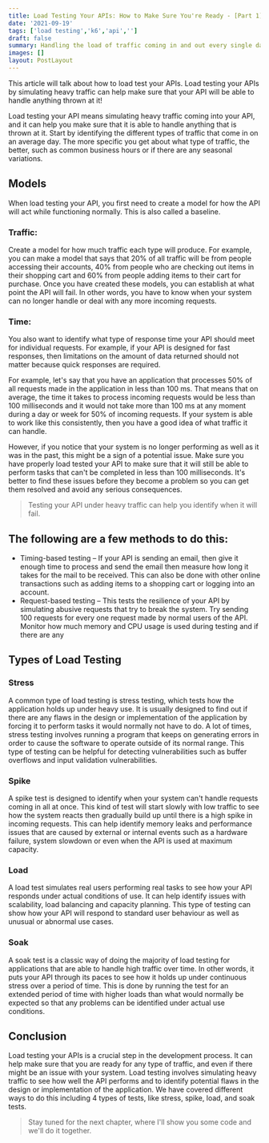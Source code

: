 ```yaml
---
title: Load Testing Your APIs: How to Make Sure You're Ready - [Part 1]
date: '2021-09-19'
tags: ['load testing','k6','api','']
draft: false
summary: Handling the load of traffic coming in and out every single day is crucial to the success of your business. Load testing your APIs by simulating heavy traffic can help make sure that your API will be able to handle anything thrown at it!
images: []
layout: PostLayout
---
```


This article will talk about how to load test your APIs. Load testing your APIs by simulating heavy traffic can help make sure that your API will be able to handle anything thrown at it!

Load testing your API means simulating heavy traffic coming into your API, and it can help you make sure that it is able to handle anything that is thrown at it. Start by identifying the different types of traffic that come in on an average day. The more specific you get about what type of traffic, the better, such as common business hours or if there are any seasonal variations.

## Models
When load testing your API, you first need to create a model for how the API will act while functioning normally. This is also called a baseline.

### Traffic:
Create a model for how much traffic each type will produce. For example, you can make a model that says that 20% of all traffic will be from people accessing their accounts, 40% from people who are checking out items in their shopping cart and 60% from people adding items to their cart for purchase. Once you have created these models, you can establish at what point the API will fail. In other words, you have to know when your system can no longer handle or deal with any more incoming requests.

### Time:
You also want to identify what type of response time your API should meet for individual requests. For example, if your API is designed for fast responses, then limitations on the amount of data returned should not matter because quick responses are required.

For example, let's say that you have an application that processes 50% of all requests made in the application in less than 100 ms. That means that on average, the time it takes to process incoming requests would be less than 100 milliseconds and it would not take more than 100 ms at any moment during a day or week for 50% of incoming requests. If your system is able to work like this consistently, then you have a good idea of what traffic it can handle.

However, if you notice that your system is no longer performing as well as it was in the past, this might be a sign of a potential issue. Make sure you have properly load tested your API to make sure that it will still be able to perform tasks that can't be completed in less than 100 milliseconds. It's better to find these issues before they become a problem so you can get them resolved and avoid any serious consequences.

> Testing your API under heavy traffic can help you identify when it will fail.


## The following are a few methods to do this:

- Timing-based testing – If your API is sending an email, then give it enough time to process and send the email then measure how long it takes for the mail to be received. This can also be done with other online transactions such as adding items to a  shopping cart or logging into an account.
- Request-based testing – This tests the resilience of your API by simulating abusive requests that try to break the system. Try sending 100 requests for every one request made by normal users of the API. Monitor how much memory and CPU usage is used during testing and if there are any

## Types of Load Testing
### Stress
A common type of load testing is stress testing, which tests how the application holds up under heavy use. It is usually designed to find out if there are any flaws in the design or implementation of the application by forcing it to perform tasks it would normally not have to do. A lot of times, stress testing involves running a program that keeps on generating errors in order to cause the software to operate outside of its normal range. This type of testing can be helpful for detecting vulnerabilities such as buffer overflows and input validation vulnerabilities.

### Spike
A spike test is designed to identify when your system can't handle requests coming in all at once. This kind of test will start slowly with low traffic to see how the system reacts then gradually build up until there is a high spike in incoming requests. This can help identify memory leaks and performance issues that are caused by external or internal events such as a hardware failure, system slowdown or even when the API is used at maximum capacity.

### Load
A load test simulates real users performing real tasks to see how your API responds under actual conditions of use. It can help identify issues with scalability, load balancing and capacity planning. This type of testing can show how your API will respond to standard user behaviour as well as unusual or abnormal use cases.

### Soak
A soak test is a classic way of doing the majority of load testing for applications that are able to handle high traffic over time. In other words, it puts your API through its paces to see how it holds up under continuous stress over a period of time. This is done by running the test for an extended period of time with higher loads than what would normally be expected so that any problems can be identified under actual use conditions.

## Conclusion
Load testing your APIs is a crucial step in the development process. It can help make sure that you are ready for any type of traffic, and even if there might be an issue with your system. Load testing involves simulating heavy traffic to see how well the API performs and to identify potential flaws in the design or implementation of the application. We have covered different ways to do this including 4 types of tests, like stress, spike, load, and soak tests.

>Stay tuned for the next chapter, where I'll show you some code and we'll do it together.